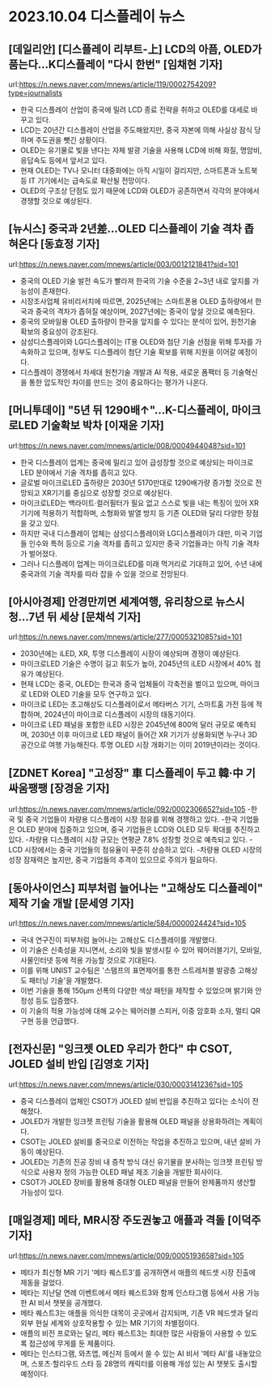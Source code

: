 # 2023.10.04 디스플레이 뉴스

## [데일리안] [디스플레이 리부트-上] LCD의 아픔, OLED가 품는다...K디스플레이 "다시 한번" [임채현 기자]
url:https://n.news.naver.com/mnews/article/119/0002754209?type=journalists
- 한국 디스플레이 산업이 중국에 밀려 LCD 종료 전략을 취하고 OLED를 대세로 바꾸고 있다.
- LCD는 20년간 디스플레이 산업을 주도해왔지만, 중국 자본에 의해 사실상 잠식 당하며 주도권을 뺏긴 상황이다.
- OLED는 유기물로 빛을 낸다는 자체 발광 기술을 사용해 LCD에 비해 화질, 명암비, 응답속도 등에서 앞서고 있다.
- 현재 OLED는 TV나 모니터 대중화에는 아직 시일이 걸리지만, 스마트폰과 노트북 등 IT 기기에서는 급속도로 확산될 전망이다.
- OLED의 구조상 단점도 있기 때문에 LCD와 OLED가 공존하면서 각각의 분야에서 경쟁할 것으로 예상된다.

## [뉴시스] 중국과 2년差…OLED 디스플레이 기술 격차 좁혀온다 [동효정 기자]
url:https://n.news.naver.com/mnews/article/003/0012121841?sid=101
- 중국의 OLED 기술 발전 속도가 빨라져 한국의 기술 수준을 2~3년 내로 앞지를 가능성이 존재한다.
- 시장조사업체 유비리서치에 따르면, 2025년에는 스마트폰용 OLED 출하량에서 한국과 중국의 격차가 좁혀질 예상이며, 2027년에는 중국이 앞설 것으로 예측된다.
- 중국의 모바일용 OLED 출하량이 한국을 앞지를 수 있다는 분석이 있어, 원천기술 확보의 중요성이 강조된다.
- 삼성디스플레이와 LG디스플레이는 IT용 OLED와 첨단 기술 선점을 위해 투자를 가속화하고 있으며, 정부도 디스플레이 첨단 기술 확보를 위해 지원을 이어갈 예정이다.
- 디스플레이 경쟁에서 차세대 원천기술 개발과 AI 적용, 새로운 폼팩터 등 기술혁신을 통한 압도적인 차이를 만드는 것이 중요하다는 평가가 나온다.

## [머니투데이] "5년 뒤 1290배↑"…K-디스플레이, 마이크로LED 기술확보 박차 [이재윤 기자]
url:https://n.news.naver.com/mnews/article/008/0004944048?sid=101
- 한국 디스플레이 업계는 중국에 밀리고 있어 급성장할 것으로 예상되는 마이크로LED 분야에서 기술 격차를 좁히고 있다.
- 글로벌 마이크로LED 출하량은 2030년 5170만대로 1290배가량 증가할 것으로 전망되고 XR기기를 중심으로 성장할 것으로 예상된다.
- 마이크로LED는 백라이트·컬러필터가 필요 없고 스스로 빛을 내는 특징이 있어 XR기기에 적용하기 적합하며, 소형화와 발열 방지 등 기존 OLED와 달리 다양한 장점을 갖고 있다.
- 하지만 국내 디스플레이 업체는 삼성디스플레이와 LG디스플레이가 대만, 미국 기업들 인수와 특허 등으로 기술 격차를 좁히고 있지만 중국 기업들과는 아직 기술 격차가 벌어졌다.
- 그러나 디스플레이 업계는 마이크로LED를 미래 먹거리로 기대하고 있어, 수년 내에 중국과의 기술 격차를 따라 잡을 수 있을 것으로 전망된다.

## [아시아경제] 안경만끼면 세계여행, 유리창으로 뉴스시청…7년 뒤 세상 [문채석 기자]
url:https://n.news.naver.com/mnews/article/277/0005321085?sid=101
- 2030년에는 iLED, XR, 투명 디스플레이 시장이 예상되며 경쟁이 예상된다.
- 마이크로LED 기술은 수명이 길고 휘도가 높아, 2045년의 iLED 시장에서 40% 점유가 예상된다.
- 현재 LCD는 중국, OLED는 한국과 중국 업체들이 각축전을 벌이고 있으며, 마이크로 LED와 OLED 기술을 모두 연구하고 있다.
- 마이크로 LED는 초고해상도 디스플레이로서 메타버스 기기, 스마트홈 가전 등에 적합하며, 2024년이 마이크로 디스플레이 시장의 태동기이다.
- 마이크로 LED 패널을 포함한 iLED 시장은 2045년에 800억 달러 규모로 예측되며, 2030년 이후 마이크로 LED 패널이 들어간 XR 기기가 상용화되면 누구나 3D 공간으로 여행 가능해진다. 투명 OLED 시장 개화기는 이미 2019년이라는 것이다.

## [ZDNET Korea] "고성장" 車 디스플레이 두고 韓·中 기싸움팽팽 [장경윤 기자]
url:https://n.news.naver.com/mnews/article/092/0002306652?sid=105
-한국 및 중국 기업들이 차량용 디스플레이 시장 점유를 위해 경쟁하고 있다.
-한국 기업들은 OLED 분야에 집중하고 있으며, 중국 기업들은 LCD와 OLED 모두 확대를 추진하고 있다.
-차량용 디스플레이 시장 규모는 연평균 7.8% 성장할 것으로 예측되고 있다.
-LCD 시장에서는 중국 기업들의 점유율이 꾸준히 상승하고 있다.
-차량용 OLED 시장의 성장 잠재력은 높지만, 중국 기업들의 추격이 있으므로 주의가 필요하다.

## [동아사이언스] 피부처럼 늘어나는 "고해상도 디스플레이" 제작 기술 개발 [문세영 기자]
url:https://n.news.naver.com/mnews/article/584/0000024424?sid=105
- 국내 연구진이 피부처럼 늘어나는 고해상도 디스플레이를 개발했다.
- 이 기술은 신축성을 지니면서, 소리와 빛을 발생시킬 수 있어 웨어러블기기, 모바일, 사물인터넷 등에 적용 가능할 것으로 기대된다.
- 이를 위해 UNIST 교수팀은 '스탬프의 표면제어를 통한 스트레처블 발광층 고해상도 패터닝 기술'을 개발했다.
- 이번 기술을 통해 150μm 선폭의 다양한 색상 패턴을 제작할 수 있었으며 밝기와 안정성 등도 입증했다.
- 이 기술의 적용 가능성에 대해 교수는 웨어러블 스피커, 이중 암호화 소자, 멀티 QR 구현 등을 언급했다.

## [전자신문] "잉크젯 OLED 우리가 한다" 中 CSOT, JOLED 설비 반입 [김영호 기자]
url:https://n.news.naver.com/mnews/article/030/0003141236?sid=105
- 중국 디스플레이 업체인 CSOT가 JOLED 설비 반입을 추진하고 있다는 소식이 전해졌다.
- JOLED가 개발한 잉크젯 프린팅 기술을 활용해 OLED 패널을 상용화하려는 계획이다.
- CSOT는 JOLED 설비를 중국으로 이전하는 작업을 추진하고 있으며, 내년 설비 가동이 예상된다.
- JOLED는 기존의 진공 장비 내 증착 방식 대신 유기물을 분사하는 잉크젯 프린팅 방식으로 사용자 정의 가능한 OLED 패널 제조 기술을 개발한 회사이다.
- CSOT가 JOLED 장비를 활용해 중대형 OLED 패널을 만들어 완제품까지 생산할 가능성이 있다.

## [매일경제] 메타, MR시장 주도권놓고 애플과 격돌 [이덕주 기자]
url:https://n.news.naver.com/mnews/article/009/0005193658?sid=105
- 메타가 최신형 MR 기기 '메타 퀘스트3'를 공개하면서 애플의 헤드셋 시장 진출에 제동을 걸었다.
- 메타는 지난달 연례 이벤트에서 메타 퀘스트3와 함께 인스타그램 등에서 사용 가능한 AI 비서 챗봇을 공개했다.
- 메타 퀘스트3는 애플을 의식한 대목이 곳곳에서 감지되며, 기존 VR 헤드셋과 달리 외부 현실 세계와 상호작용할 수 있는 MR 기기의 차별점이다.
- 애플의 비전 프로와는 달리, 메타 퀘스트3는 최대한 많은 사람들이 사용할 수 있도록 접근성에 무게를 둔 제품이다.
- 메타는 인스타그램, 와츠앱, 메신저 등에서 쓸 수 있는 AI 비서 '메타 AI'를 내놓았으며, 스포츠·할리우드 스타 등 28명의 캐릭터를 이용해 개성 있는 AI 챗봇도 출시할 예정이다.